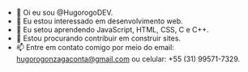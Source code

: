 - 👋 Oi eu sou @HugorogoDEV.
- 👀 Eu estou interessado em desenvolvimento web.
- 🌱 Eu setou aprendendo JavaScript, HTML, CSS, C e C++.
- 💞️ Estou procurando contribuir em construir sites.
- 📫 Entre em contato comigo por meio do email: hugorogonzagaconta@gmail.com ou celular: +55 (31) 99571-7329.
